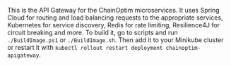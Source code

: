 This is the API Gateway for the ChainOptim microservices. It uses Spring Cloud for routing and load balancing requests to the appropriate services, Kubernetes for service discovery, Redis for rate limiting, Resilience4J for circuit breaking and more. To build it, go to scripts and run `./BuildImage.ps1` or `./BuildImage.sh`. Then add it to your Minikube cluster or restart it with `kubectl rollout restart deployment chainoptim-apigateway`.